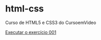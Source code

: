 # html-css
 Curso de HTML5 e CSS3 do CursoemVideo

<a href="https://jacildofurtado.github.io/html-css/exercicios/ex001/index.html">Executar o exercício 001</a>